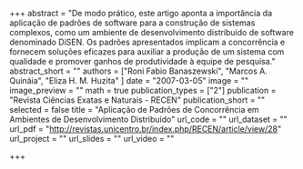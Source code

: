 +++
abstract = "De modo prático, este artigo aponta a importância da aplicação de padrões de software para a construção de sistemas complexos, como um ambiente de desenvolvimento distribuído de software denominado DiSEN. Os padrões apresentados implicam a concorrência e fornecem soluções eficazes para auxiliar a produção de um sistema com qualidade e promover ganhos de produtividade à equipe de pesquisa."
abstract_short = ""
authors = ["Roni Fabio Banaszewski", "Marcos A. Quináia", "Eliza H. M. Huzita" ]
date = "2007-03-05"
image = ""
image_preview = ""
math = true
publication_types = ["2"]
publication = "Revista Ciências Exatas e Naturais - RECEN"
publication_short = ""
selected = false
title = "Aplicação de Padrões de Concorrência em Ambientes de Desenvolvimento Distribuído"
url_code = ""
url_dataset = ""
url_pdf = "http://revistas.unicentro.br/index.php/RECEN/article/view/28"
url_project = ""
url_slides = ""
url_video = ""

+++
